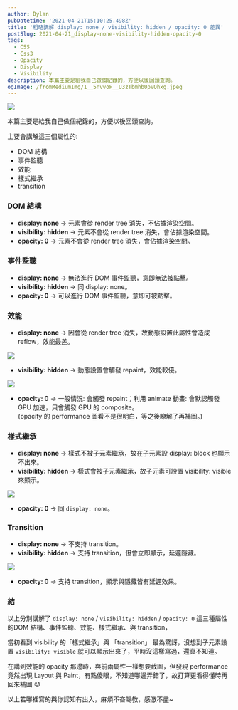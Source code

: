 ```yaml
---
author: Dylan
pubDatetime: '2021-04-21T15:10:25.498Z'
title: '粗略講解 display: none / visibility: hidden / opacity: 0 差異'
postSlug: 2021-04-21_display-none-visibility-hidden-opacity-0
tags:
  - CSS
  - Css3
  - Opacity
  - Display
  - Visibility
description: 本篇主要是給我自己做個紀錄的，方便以後回頭查詢。
ogImage: /fromMediumImg/1__5nvvoF__U3zTbmhb0pVOhxg.jpeg
---
```


![](/fromMediumImg/1__5nvvoF__U3zTbmhb0pVOhxg.jpeg)

本篇主要是給我自己做個紀錄的，方便以後回頭查詢。

主要會講解這三個屬性的:

*   DOM 結構
*   事件監聽
*   效能
*   樣式繼承
*   transition

### DOM 結構

*   **display: none** -> 元素會從 render tree 消失，不佔據渲染空間。
*   **visibility: hidden** -> 元素不會從 render tree 消失，會佔據渲染空間。
*   **opacity: 0** -> 元素不會從 render tree 消失，會佔據渲染空間。

### 事件監聽

*   **display: none** -> 無法進行 DOM 事件監聽，意即無法被點擊。
*   **visibility: hidden** -> 同 display: none。
*   **opacity: 0** -> 可以進行 DOM 事件監聽，意即可被點擊。

### 效能

*   **display: none** -> 因會從 render tree 消失，故動態設置此屬性會造成 reflow，效能最差。

![](/fromMediumImg/1____rHs8ILCDZ0FMkS5jc2qKQ.png)

*   **visibility: hidden** -> 動態設置會觸發 repaint，效能較優。

![](/fromMediumImg/1__qMXEaDDeNvTX__szf3BeFaw.png)

*   **opacity: 0** -> 一般情況: 會觸發 repaint；利用 animate 動畫: 會默認觸發 GPU 加速，只會觸發 GPU 的 composite。  
    (opacity 的 performance 圖看不是很明白，等之後瞭解了再補圖。)

### 樣式繼承

*   **display: none** -> 樣式不被子元素繼承，故在子元素設 display: block 也顯示不出來。
*   **visibility: hidden** -> 樣式會被子元素繼承，故子元素可設置 visibility: visible 來顯示。

![](/fromMediumImg/1__gx5JileqNEYcVtHiTirk9g.png)

*   **opacity: 0** -> 同 `display: none`。

### Transition

*   **display: none** -> 不支持 transition。
*   **visibility: hidden** -> 支持 transition，但會立即顯示，延遲隱藏。

![](/fromMediumImg/1__pse255QO29UH1z7d__V6okA.gif)

*   **opacity: 0** -> 支持 transition，顯示與隱藏皆有延遲效果。

### 結

以上分別講解了 `display: none` / `visibility: hidden` / `opacity: 0` 這三種屬性的DOM 結構、事件監聽、效能、樣式繼承、與 transition，

當初看到 visibility 的「樣式繼承」與 「transition」 最為驚訝，沒想到子元素設置 `visibility: visible` 就可以顯示出來了，平時沒這樣寫過，還真不知道。

在講到效能的 opacity 那邊時，與前兩屬性一樣想要截圖，但發現 performance 竟然出現 Layout 與 Paint，有點傻眼，不知道哪邊弄錯了，故打算更看得懂時再回來補圖 😓

以上若哪裡寫的與你認知有出入，麻煩不吝賜教，感激不盡~